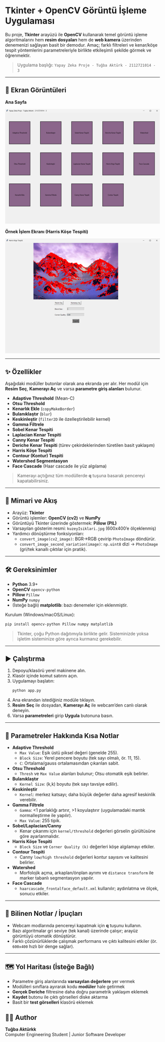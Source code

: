 # Tkinter + OpenCV Görüntü İşleme Uygulaması

Bu proje, **Tkinter** arayüzü ile **OpenCV** kullanarak temel görüntü işleme algoritmalarını hem **resim dosyaları** hem de **web kamera** üzerinden denemenizi sağlayan basit bir demodur. Amaç; farklı filtreleri ve kenar/köşe tespit yöntemlerini parametreleriyle birlikte etkileşimli şekilde görmek ve öğrenmektir.

> Uygulama başlığı: `Yapay Zeka Proje - Tuğba Aktürk - 2112721014 - 3`

---

## 📸 Ekran Görüntüleri

**Ana Sayfa**
  
![Ana Sayfa](screenshots/ana_sayfa.png)

**Örnek İşlem Ekranı (Harris Köşe Tespiti)**
  
![Parametre Girerek Uygulama](screenshots/sonuc.png)

---

## ✨ Özellikler

Aşağıdaki modüller butonlar olarak ana ekranda yer alır. Her modül için **Resim Seç**, **Kamerayı Aç** ve varsa **parametre giriş alanları** bulunur.

- **Adaptive Threshold** (Mean-C)
- **Otsu Threshold**
- **Kenarlık Ekle** (`copyMakeBorder`)
- **Bulanıklaştır** (`blur`)
- **Keskinleştir** (`filter2D` ile özelleştirilebilir kernel)
- **Gamma Filtrele**
- **Sobel Kenar Tespiti**
- **Laplacian Kenar Tespiti**
- **Canny Kenar Tespiti**
- **Deriche Kenar Tespiti** (türev çekirdeklerinden türetilen basit yaklaşım)
- **Harris Köşe Tespiti**
- **Contour (Kontur) Tespiti**
- **Watershed Segmentasyon**
- **Face Cascade** (Haar cascade ile yüz algılama)

> Kamerayı açtığınız tüm modüllerde **q** tuşuna basarak pencereyi kapatabilirsiniz.

---

## 🧩 Mimari ve Akış

- Arayüz: **Tkinter**
- Görüntü işlemler: **OpenCV (cv2)** ve **NumPy**
- Görüntüyü Tkinter üzerinde göstermek: **Pillow (PIL)**
- Varsayılan gösterim resmi: `kuzeyIsiklari.jpg` (600x400’e ölçeklenmiş)
- Yardımcı dönüştürme fonksiyonları:
  - `convert_image(cv2_image)`: BGR→RGB çevirip `PhotoImage` döndürür.
  - `convert_image_second_variation(image)`: `np.uint8` dizi → `PhotoImage` (gri/tek kanallı çıktılar için pratik).

---

## 🛠 Gereksinimler

- **Python** 3.9+
- **OpenCV** `opencv-python`
- **Pillow** `Pillow`
- **NumPy** `numpy`
- (İsteğe bağlı) **matplotlib**: bazı denemeler için eklenmiştir.

Kurulum (Windows/macOS/Linux):
```bash
pip install opencv-python Pillow numpy matplotlib
```

> Tkinter, çoğu Python dağıtımıyla birlikte gelir. Sisteminizde yoksa işletim sisteminize göre ayrıca kurmanız gerekebilir.

---

## ▶️ Çalıştırma

1. Depoyu/klasörü yerel makinene alın.
2. Klasör içinde komut satırını açın.
3. Uygulamayı başlatın:
   ```bash
   python app.py
   ```
4. Ana ekrandan istediğiniz modüle tıklayın.
5. **Resim Seç** ile dosyadan, **Kamerayı Aç** ile webcam’den canlı olarak deneyin.
6. Varsa **parametreleri** girip **Uygula** butonuna basın.

---

## 🔧 Parametreler Hakkında Kısa Notlar

- **Adaptive Threshold**
  - `Max Value`: Eşik üstü piksel değeri (genelde 255).
  - `Block Size`: Yerel pencere boyutu (tek sayı olmalı, ör. 11, 15).
  - `C`: Ortalama/gauss ortalamasından çıkarılan sabit.
- **Otsu Threshold**
  - `Thresh` ve `Max Value` alanları bulunur; Otsu otomatik eşik belirler.
- **Bulanıklaştır**
  - `Kernel Size`: (k,k) boyutu (tek sayı tavsiye edilir).
- **Keskinleştir**
  - `Kernel`: merkez katsayı; daha büyük değerler daha agresif keskinlik verebilir.
- **Gamma Filtrele**
  - `Gamma`: <1 parlaklığı artırır, >1 koyulaştırır (uygulamadaki mantık normalleştirme ile yapılır).
  - `Max Value`: 255 tipik.
- **Sobel/Laplacian/Canny**
  - Kenar çıkarımı için `kernel/threshold` değerleri görselin gürültüsüne göre ayarlanmalıdır.
- **Harris Köşe Tespiti**
  - `Block Size` ve `Corner Quality (k)` değerleri köşe algılamayı etkiler.
- **Contour Tespiti**
  - Canny `low/high threshold` değerleri kontur sayısını ve kalitesini belirler.
- **Watershed**
  - Morfolojik açma, arkaplan/önplan ayrımı ve `distance transform` ile marker tabanlı segmentasyon yapılır.
- **Face Cascade**
  - `haarcascade_frontalface_default.xml` kullanılır; aydınlatma ve ölçek, sonucu etkiler.

---

## 📝 Bilinen Notlar / İpuçları

- Webcam modlarında pencereyi kapatmak için **q** tuşunu kullanın.
- Bazı algoritmalar gri seviye (tek kanal) üzerinde çalışır; arayüz görüntüyü otomatik dönüştürür.
- Farklı çözünürlüklerde çalışmak performans ve çıktı kalitesini etkiler (ör. `600x400` hızlı bir denge sağlar).

---

## 🗺 Yol Haritası (İsteğe Bağlı)

- Parametre giriş alanlarında **varsayılan değerlere** yer vermek
- Modülleri sınıflara ayırarak kodu **modüler** hale getirmek
- **Gerçek Deriche** filtresine daha doğru parametrik yaklaşım eklemek
- **Kaydet** butonu ile çıktı görselleri diske aktarma
- Basit bir **test görselleri** klasörü eklemek

## 🧑‍💻 Author
**Tuğba Aktürkk**  
Computer Engineering Student | Junior Software Developer
